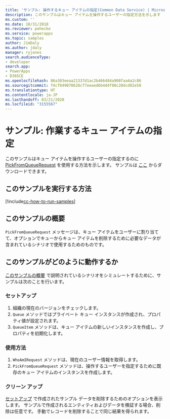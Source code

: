 ```yaml
---
title: 'サンプル: 操作するキュー アイテムの指定(Common Data Service) | Microsoft Docs'
description: このサンプルはキュー アイテムを操作するユーザーの指定方法を示します
ms.custom: ''
ms.date: 10/31/2018
ms.reviewer: pehecke
ms.service: powerapps
ms.topic: samples
author: JimDaly
ms.author: jdaly
manager: ryjones
search.audienceType:
- developer
search.app:
- PowerApps
- D365CE
ms.openlocfilehash: 86a303eeaa21337d1ac2b466484a908faa4a2c86
ms.sourcegitcommit: f4cf849070628cf7eeaed6b4d4f08c20dcd02e58
ms.translationtype: HT
ms.contentlocale: ja-JP
ms.lasthandoff: 03/21/2020
ms.locfileid: "3155567"
---
```

# <a name="sample-specify-a-queue-item-to-work-on"></a>サンプル: 作業するキュー アイテムの指定

<!-- https://docs.microsoft.com/dynamics365/customer-engagement/developer/sample-specify-queue-item-work-early-bound -->

このサンプルはキュー アイテムを操作するユーザーの指定するのに [PickFromQueueRequest](https://docs.microsoft.com/dotnet/api/microsoft.crm.sdk.messages.pickfromqueuerequest?view=dynamics-general-ce-9) を使用する方法を示します。 サンプルは [ここ](https://github.com/Microsoft/PowerApps-Samples/tree/master/cds/orgsvc/C%23/SpecifyQueueItem) からダウンロードできます。

## <a name="how-to-run-this-sample"></a>このサンプルを実行する方法

[!include[cc-how-to-run-samples](../../includes/cc-how-to-run-samples.md)]

## <a name="what-this-sample-does"></a>このサンプルの概要

`PickFromQueueRequest` メッセージは、キュー アイテムをユーザーに割り当てて、オプションでキューからキュー アイテムを削除するために必要なデータが含まれているシナリオで使用するためのものです。

## <a name="how-this-sample-works"></a>このサンプルがどのように動作するか

[このサンプルの概要](#what-this-sample-does) で説明されているシナリオをシミュレートするために、サンプルは次のことを行います。

### <a name="setup"></a>セットアップ

1. 組織の現在のバージョンをチェックします。
2. `Queue` メソッドではプライベート キュー インスタンスが作成され、プロパティ値が設定されます。
3. `QueueItem` メソッドは、キュー アイテムの新しいインスタンスを作成し、プロパティを初期化します。

### <a name="demonstrate"></a>使用方法

1. `WhoAmIRequest` メソッドは、現在のユーザー情報を取得します。
1. `PickFromQueueRequest` メソッドは、操作するユーザーを指定するために既存のキュー アイテムのインスタンスを作成します。


### <a name="clean-up"></a>クリーン アップ

[セットアップ](#setup) で作成されたサンプル データを削除するためのオプションを表示します。 サンプルで作成されるエンティティおよびデータを検証する場合、削除は任意です。 手動でレコードを削除することで同じ結果を得られます。
